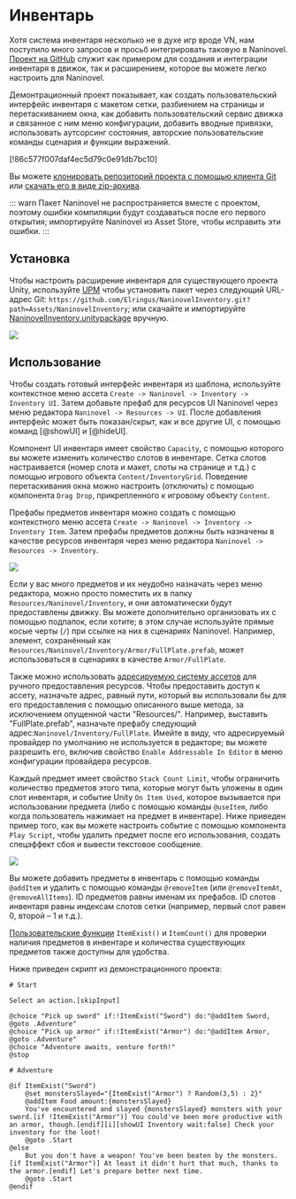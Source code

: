 ﻿# Инвентарь

Хотя система инвентаря несколько не в духе игр вроде VN, нам поступило много запросов и просьб интегрировать таковую в Naninovel. [Проект на GitHub](https://github.com/Elringus/NaninovelInventory) служит как примером для создания и интеграции инвентаря в движок, так и расширением, которое вы можете легко настроить для Naninovel.

Демонтрационный проект показывает, как создать пользовательский интерфейс инвентаря с макетом сетки, разбиением на страницы и перетаскиванием окна, как добавить пользовательский сервис движка и связанное с ним меню конфигурации, добавить вводные привязки, использовать аутсорсинг состояния, авторские пользовательские команды сценария и функции выражений.

[!86c577f007daf4ec5d79c0e91db7bc10]

Вы можете [клонировать репозиторий проекта с помощью клиента Git](https://help.github.com/en/github/creating-cloning-and-archiving-repositories/cloning-a-repository) или [скачать его в виде zip-архива](https://github.com/Elringus/NaninovelDemo/archive/master.zip). 

::: warn
Пакет Naninovel не распространяется вместе с проектом, поэтому ошибки компиляции будут создаваться после его первого открытия; импортируйте Naninovel из Asset Store, чтобы исправить эти ошибки.
:::

## Установка

Чтобы настроить расширение инвентаря для существующего проекта Unity, используйте [UPM](https://docs.unity3d.com/Manual/upm-ui.html) чтобы установить пакет через следующий URL-адрес Git: `https://github.com/Elringus/NaninovelInventory.git?path=Assets/NaninovelInventory`; или скачайте и импортируйте [NaninovelInventory.unitypackage](https://github.com/Elringus/NaninovelInventory/raw/master/NaninovelInventory.unitypackage) вручную.

![](https://i.gyazo.com/b54e9daa9a483d9bf7f74f0e94b2d38a.gif)

## Использование

Чтобы создать готовый интерфейс инвентаря из шаблона, используйте контекстное меню ассета `Create -> Naninovel -> Inventory -> Inventory UI`. Затем добавьте префаб для ресурсов UI Naninovel через меню редактора `Naninovel -> Resources -> UI`. После добавления интерфейс может быть показан/скрыт, как и все другие UI, с помощью команд [@showUI] и [@hideUI].

Компонент UI инвентаря имеет свойство `Capacity`, с помощью которого вы можете изменить количество слотов в инвентаре. Сетка слотов настраивается (номер слота и макет, слоты на странице и т.д.) с помощью игрового объекта `Content/InventoryGrid`. Поведение перетаскивания окна можно настроить (отключить) с помощью компонента `Drag Drop`, прикрепленного к игровому объекту `Content`.

Префабы предметов инвентаря можно создать с помощью контекстного меню ассета `Create -> Naninovel -> Inventory -> Inventory Item`. Затем префабы предметов должны быть назначены в качестве ресурсов инвентаря через меню редактора `Naninovel -> Resources -> Inventory`.

![](https://i.gyazo.com/6062f8a433a47306f582a849c7bbf57e.png)

Если у вас много предметов и их неудобно назначать через меню редактора, можно просто поместить их в папку `Resources/Naninovel/Inventory`, и они автоматически будут предоставлены движку. Вы можете дополнительно организовать их с помощью подпапок, если хотите; в этом случае используйте прямые косые черты (`/`) при ссылке на них в сценариях Naninovel. Например, элемент, сохранённый как `Resources/Naninovel/Inventory/Armor/FullPlate.prefab`, может использоваться в сценариях в качестве `Armor/FullPlate`.

Также можно использовать [адресируемую систему ассетов](/ru/guide/resource-providers.md#addressable) для ручного предоставления ресурсов. Чтобы предоставить доступ к ассету, назначьте адрес, равный пути, который вы использовали бы для его предоставления с помощью описанного выше метода, за исключением опущенной части "Resources/". Например, выставить "FullPlate.prefab", назначьте префабу следующий адрес:`Naninovel/Inventory/FullPlate`. Имейте в виду, что адресируемый провайдер по умолчанию не используется в редакторе; вы можете разрешить его, включив свойство `Enable Addressable In Editor` в меню конфигурации провайдера ресурсов.

Каждый предмет имеет свойство `Stack Count Limit`, чтобы ограничить количество предметов этого типа, которые могут быть уложены в один слот инвентаря, и событие Unity `On Item Used`, которое вызывается при использовании предмета (либо с помощью команды `@useItem`, либо когда пользователь нажимает на предмет в инвентаре). Ниже приведен пример того, как вы можете настроить событие с помощью компонента `Play Script`, чтобы удалить предмет после его использования, создать спецэффект сбоя и вывести текстовое сообщение.

![](https://i.gyazo.com/010a9ba35db607ba46d78eda3513f678.png)

Вы можете добавить предметы в инвентарь с помощью команды `@addItem` и удалить с помощью команды  `@removeItem` (или `@removeItemAt`, `@removeAllItems`). ID предметов равны именам их префабов. ID слотов инвентаря равны индексам слотов сетки (например, первый слот равен 0, второй – 1 и т.д.).

[Пользовательские функции](/ru/guide/script-expressions.md#expression-functions) `ItemExist()` и `ItemCount()` для проверки наличия предметов в инвентаре и количества существующих предметов также доступны для удобства.

Ниже приведен скрипт из демонстрационного проекта:

```
# Start

Select an action.[skipInput]

@choice "Pick up sword" if:!ItemExist("Sword") do:"@addItem Sword, @goto .Adventure"
@choice "Pick up armor" if:!ItemExist("Armor") do:"@addItem Armor, @goto .Adventure"
@choice "Adventure awaits, venture forth!"
@stop

# Adventure

@if ItemExist("Sword")
	@set monstersSlayed="{ItemExist("Armor") ? Random(3,5) : 2}"
	@addItem Food amount:{monstersSlayed}
	You've encountered and slayed {monstersSlayed} monsters with your sword.[if !ItemExist("Armor")] You could've been more productive with an armor, though.[endif][i][showUI Inventory wait:false] Check your inventory for the loot!
	@goto .Start
@else
	But you don't have a weapon! You've been beaten by the monsters.[if ItemExist("Armor")] At least it didn't hurt that much, thanks to the armor.[endif] Let's prepare better next time.
	@goto .Start
@endif
```